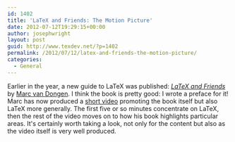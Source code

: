 ```yaml
---
id: 1402
title: 'LaTeX and Friends: The Motion Picture'
date: 2012-07-12T19:29:15+00:00
author: josephwright
layout: post
guid: http://www.texdev.net/?p=1402
permalink: /2012/07/12/latex-and-friends-the-motion-picture/
categories:
  - General
---
```

Earlier in the year, a new guide to LaTeX was published: <a title="LaTeX and Friends" href="http://www.springer.com/computer/media+design/book/978-3-642-23815-4"><em>LaTeX and Friends</em></a> by <a title="Marc van Dongen" href="http://csweb.ucc.ie/~dongen/">Marc van Dongen</a>. I think the book is pretty good: I wrote a preface for it! Marc has now produced a <a href="http://www.youtube.com/watch?v=s04nZHtI8jg">short video</a> promoting the book itself but also LaTeX more generally. The first five or so minutes concentrate on LaTeX, then the rest of the video moves on to how his book highlights particular areas. It's certainly worth taking a look, not only for the content but also as the video itself is very well produced.